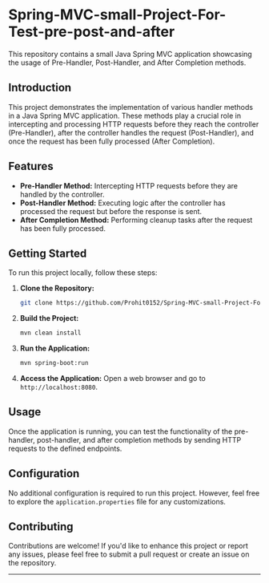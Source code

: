 # Spring-MVC-small-Project-For-Test-pre-post-and-after

This repository contains a small Java Spring MVC application showcasing the usage of Pre-Handler, Post-Handler, and After Completion methods.

## Introduction

This project demonstrates the implementation of various handler methods in a Java Spring MVC application. These methods play a crucial role in intercepting and processing HTTP requests before they reach the controller (Pre-Handler), after the controller handles the request (Post-Handler), and once the request has been fully processed (After Completion).

## Features

- **Pre-Handler Method:** Intercepting HTTP requests before they are handled by the controller.
- **Post-Handler Method:** Executing logic after the controller has processed the request but before the response is sent.
- **After Completion Method:** Performing cleanup tasks after the request has been fully processed.

## Getting Started

To run this project locally, follow these steps:

1. **Clone the Repository:**
   ```bash
   git clone https://github.com/Prohit0152/Spring-MVC-small-Project-For-Test-pre-post-and-after
   ```

2. **Build the Project:**
   ```bash
   mvn clean install
   ```

3. **Run the Application:**
   ```bash
   mvn spring-boot:run
   ```

4. **Access the Application:**
   Open a web browser and go to `http://localhost:8080`.

## Usage

Once the application is running, you can test the functionality of the pre-handler, post-handler, and after completion methods by sending HTTP requests to the defined endpoints.

## Configuration

No additional configuration is required to run this project. However, feel free to explore the `application.properties` file for any customizations.

## Contributing

Contributions are welcome! If you'd like to enhance this project or report any issues, please feel free to submit a pull request or create an issue on the repository.

---
